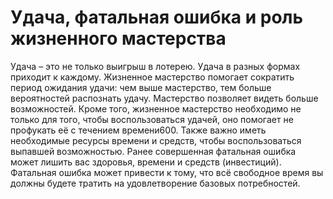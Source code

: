 # Удача, фатальная ошибка и роль жизненного мастерства

Удача – это не только выигрыш в лотерею. Удача в разных формах приходит к каждому. Жизненное мастерство помогает сократить период ожидания удачи: чем выше мастерство, тем больше вероятностей распознать удачу. Мастерство позволяет видеть больше возможностей. Кроме того, жизненное мастерство необходимо не только для того, чтобы воспользоваться удачей, оно помогает не профукать её с течением времени600.
Также важно иметь необходимые ресурсы времени и средств, чтобы воспользоваться выпавшей возможностью. Ранее совершенная фатальная ошибка может лишить вас здоровья, времени и средств (инвестиций). Фатальная ошибка может привести к тому, что всё свободное время вы должны будете тратить на удовлетворение базовых потребностей.
